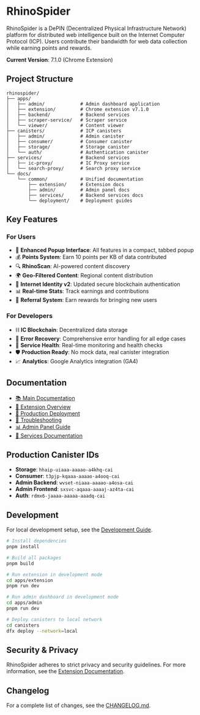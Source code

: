 # RhinoSpider

RhinoSpider is a DePIN (Decentralized Physical Infrastructure Network) platform for distributed web intelligence built on the Internet Computer Protocol (ICP). Users contribute their bandwidth for web data collection while earning points and rewards.

**Current Version**: 7.1.0 (Chrome Extension)

## Project Structure

```
rhinospider/
├── apps/
│   ├── admin/             # Admin dashboard application
│   ├── extension/         # Chrome extension v7.1.0
│   ├── backend/           # Backend services
│   ├── scraper-service/   # Scraper service
│   └── viewer/            # Content viewer
├── canisters/             # ICP canisters
│   ├── admin/             # Admin canister
│   ├── consumer/          # Consumer canister
│   ├── storage/           # Storage canister
│   └── auth/              # Authentication canister
├── services/              # Backend services
│   ├── ic-proxy/          # IC Proxy service
│   └── search-proxy/      # Search proxy service
└── docs/                  
    └── common/            # Unified documentation
        ├── extension/     # Extension docs
        ├── admin/         # Admin panel docs
        ├── services/      # Backend services docs
        └── deployment/    # Deployment guides
```

## Key Features

### For Users
- 🎯 **Enhanced Popup Interface**: All features in a compact, tabbed popup
- 💰 **Points System**: Earn 10 points per KB of data contributed
- 🔍 **RhinoScan**: AI-powered content discovery
- 🌍 **Geo-Filtered Content**: Regional content distribution
- 🔐 **Internet Identity v2**: Updated secure blockchain authentication
- 📊 **Real-time Stats**: Track earnings and contributions
- 🔗 **Referral System**: Earn rewards for bringing new users

### For Developers
- ⛓️ **IC Blockchain**: Decentralized data storage
- 🔄 **Error Recovery**: Comprehensive error handling for all edge cases
- 📡 **Service Health**: Real-time monitoring and health checks
- 🛡️ **Production Ready**: No mock data, real canister integration
- 📈 **Analytics**: Google Analytics integration (GA4)

## Documentation

- [📚 Main Documentation](./docs/common/README.md)
- [🦏 Extension Overview](./docs/common/extension/overview.md)
- [🚀 Production Deployment](./docs/common/deployment/production.md)
- [🔧 Troubleshooting](./docs/common/deployment/troubleshooting.md)
- [📊 Admin Panel Guide](./docs/common/admin/overview.md)
- [🔌 Services Documentation](./docs/common/services/overview.md)

## Production Canister IDs

- **Storage**: `hhaip-uiaaa-aaaao-a4khq-cai`
- **Consumer**: `t3pjp-kqaaa-aaaao-a4ooq-cai`
- **Admin Backend**: `wvset-niaaa-aaaao-a4osa-cai`
- **Admin Frontend**: `sxsvc-aqaaa-aaaaj-az4ta-cai`
- **Auth**: `rdmx6-jaaaa-aaaaa-aaadq-cai`

## Development

For local development setup, see the [Development Guide](docs/technical/development.md).

```bash
# Install dependencies
pnpm install

# Build all packages
pnpm build

# Run extension in development mode
cd apps/extension
pnpm run dev

# Run admin dashboard in development mode
cd apps/admin
pnpm run dev

# Deploy canisters to local network
cd canisters
dfx deploy --network=local
```

## Security & Privacy

RhinoSpider adheres to strict privacy and security guidelines. For more information, see the [Extension Documentation](docs/technical/extension.md).

## Changelog

For a complete list of changes, see the [CHANGELOG.md](CHANGELOG.md).

